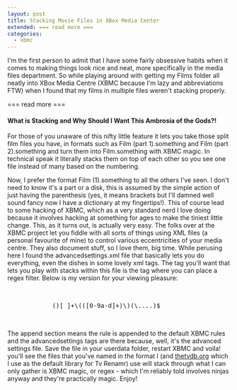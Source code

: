 ```yaml
---
layout: post
title: Stacking Movie Files in XBox Media Center
extended: === read more ===
categories:
  - xbmc
---
```


I'm the first person to admit that I have some fairly obsessive habits when it comes to making things look nice and neat, more specifically in the media files department. So while playing around with getting my Films folder all neatly into XBox Media Centre (XBMC because I'm lazy and abbreviations FTW) when I found that my films in multiple files weren't stacking properly.

=== read more ===

#### What is Stacking and Why Should I Want This Ambrosia of the Gods?!

For those of you unaware of this nifty little feature it lets you take those split film files you have, in formats such as Film (part 1).something and Film (part 2).something and turn them into Film.something with XBMC magic. In technical speak it literally stacks them on top of each other so you see one file instead of many based on the numbering.


Now, I prefer the format Film (1).something to all the others I've seen. I don't need to know it's a part or a disk, this is assumed by the simple action of just having the parenthesis (yes, it means brackets but I'll damned well sound fancy now I have a dictionary at my fingertips!). This of course lead to some hacking of XBMC, which as a very standard nerd I love doing because it involves hacking at something for ages to make the tiniest little change. This, as it turns out, is actually very easy. The folks over at the XBMC project let you fiddle with all sorts of things using XML files (a personal favourite of mine) to control various eccentricities of your media centre. They also document stuff, so I love them, big time. While perusing here I found the advancedsettings.xml file that basically lets you do everything, even the dishes in some lovely xml tags. The tag you'll want that lets you play with stacks within this file is the <moviestacking> tag where you can place a regex filter. Below is my version for your viewing pleasure:

<pre>
    <advancedsettings>
        <moviestacking action="append">
            <regexp>()[ ]+\(([0-9a-d]+)\)(\....)$</regexp>
        </moviestacking>
    </advancedsettings>
</pre>
 
The append section means the rule is appended to the default XBMC rules and the advancedsettings tags are there because, well, it's the advanced settings file. Save the file in your userdata folder, restart XBMC and voila! you'll see the files that you've named in the format I (and [thetvdb.org](http://thetvdb.org) which I use as the default library for Tv Renamr) use will stack through what I can only gather is XBMC magic, or regex - which I'm reliably told involves ninjas anyway and they're practically magic. Enjoy!